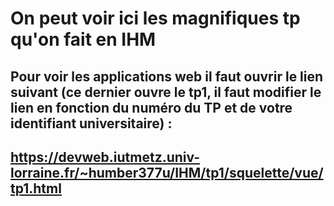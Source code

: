 # On peut voir ici les magnifiques tp qu'on fait en IHM
## Pour voir les applications web il faut ouvrir le lien suivant (ce dernier ouvre le tp1, il faut modifier le lien en fonction du numéro du TP et de votre identifiant universitaire) : 
## https://devweb.iutmetz.univ-lorraine.fr/~humber377u/IHM/tp1/squelette/vue/tp1.html
